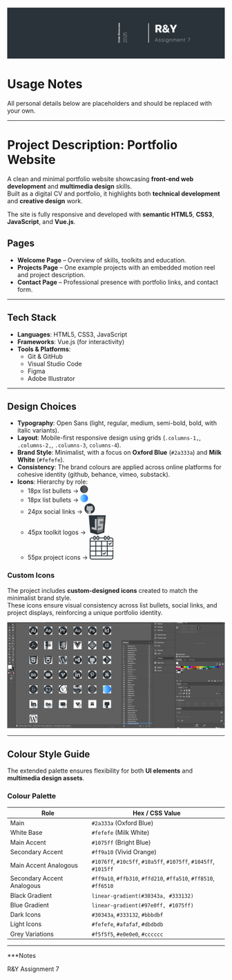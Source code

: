 ![Cover Image Assignment 7](Images/Assignment-7.png)

# Usage Notes   

All personal details below are placeholders and should be replaced with your own.  

---


# Project Description: Portfolio Website  

A clean and minimal portfolio website showcasing **front-end web development** and **multimedia design** skills.  
Built as a digital CV and portfolio, it highlights both **technical development** and **creative design** work.  

The site is fully responsive and developed with **semantic HTML5**, **CSS3**, **JavaScript**, and **Vue.js**.  

## Pages  

- **Welcome Page** – Overview of skills, toolkits and education.
- **Projects Page** – One example projects with an embedded motion reel and project description. 
- **Contact Page** – Professional presence with portfolio links, and contact form.

---


## Tech Stack

- **Languages**: HTML5, CSS3, JavaScript  
- **Frameworks**: Vue.js (for interactivity)  
- **Tools & Platforms**:  
  - Git & GitHub  
  - Visual Studio Code   
  - Figma  
  - Adobe Illustrator

---


## Design Choices

- **Typography**: Open Sans (light, regular, medium, semi-bold, bold, with italic variants).  
- **Layout**: Mobile-first responsive design using grids (`.columns-1,`, `.columns-2,`, `.columns-3`, `columns-4`).  
- **Brand Style**: Minimalist, with a focus on **Oxford Blue** (`#2a333a`) and **Milk White** (`#fefefe`). 
- **Consistency**: The brand colours are applied across online platforms for cohesive identity (github, behance, vimeo, substack).  
- **Icons**: Hierarchy by role: 
    - 18px list bullets     →  <img src="images/black-list-icon.png" alt="Black list icon" width="18" height="18" />
    - 18px list bullets     →  <img src="images/blue-list-icon.png" alt="Blue list icon" width="18" height="18" /> 
    - 24px social links     →  <img src="images/github-icon.png" alt="Github icon" width="24" height="24" />  
    - 45px toolkit logos    →  <img src="images/javascript-icon.png" alt="Javascript icon" width="45" height="45" />
    - 55px project icons    →  <img src="images/Deliverables.png" alt="Deliverables icon" width="55" height="55" />
### Custom Icons  

The project includes **custom-designed icons** created to match the minimalist brand style.  
These icons ensure visual consistency across list bullets, social links, and project displays, reinforcing a unique portfolio identity. 

![Custom SVG Icons](Images/custom-svg-icons.png)

---


## Colour Style Guide

The extended palette ensures flexibility for both **UI elements** and **multimedia design assets**.

### Colour Palette

| Role                        | Hex / CSS Value                                                          |
|-----------------------------|--------------------------------------------------------------------------|
| Main                        | `#2a333a` (Oxford Blue)                                                  |
| White Base                  | `#fefefe` (Milk White)                                                   |
| Main Accent                 | `#1075ff` (Bright Blue)                                                  |
| Secondary Accent            | `#ff9a10` (Vivid Orange)                                                 |
| Main Accent Analogous       | `#1076ff`, `#10c5ff`, `#10a5ff`, `#1075ff`, `#1045ff`, `#1015ff`         |
| Secondary Accent Analogous  | `#ff9a10`, `#ffb310`, `#ffd210`, `#ffa510`, `#ff8510`, `#ff6510`         |
| Black Gradient              | `linear-gradient(#30343a, #333132)`                                    |
| Blue Gradient               | `linear-gradient(#97e0ff, #1075ff)`                                    |
| Dark Icons                  | `#30343a`, `#333132`, `#bbbdbf`                                          |
| Light Icons                 | `#fefefe`, `#afafaf`, `#dbdbdb`                                          |
| Grey Variations             | `#f5f5f5`, `#e0e0e0`, `#cccccc`                                          |

---

***Notes

R&Y Assignment 7